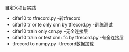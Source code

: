 自定义项目实践

 - cifar10 to tfrecord.py -转tfrecord
 - cifar10 tr or te only cnn by tfrecord.py -训练测试
 - cifar10 train only cnn.py -无全连接层
 - cifar10 train or test cnn+fc by tfrecord.py -有全连接层
 - tfrecord to numpy.py -tfrecord数据加载